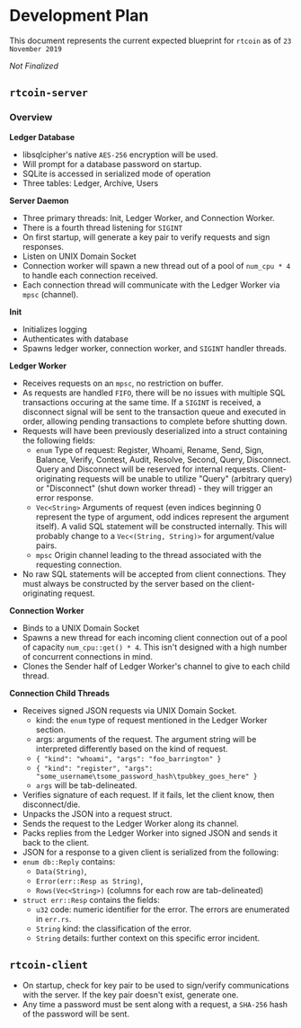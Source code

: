 # Development Plan

This document represents the current expected blueprint
for `rtcoin` as of `23 November 2019`

*Not Finalized*

## `rtcoin-server`

### Overview

**Ledger Database**
* libsqlcipher's native `AES-256` encryption will be used.
* Will prompt for a database password on startup.
* SQLite is accessed in serialized mode of operation
* Three tables: Ledger, Archive, Users

**Server Daemon**
* Three primary threads: Init, Ledger Worker, and Connection Worker.
* There is a fourth thread listening for `SIGINT`
* On first startup, will generate a key pair to verify requests and sign responses.
* Listen on UNIX Domain Socket
* Connection worker will spawn a new thread out of a pool of `num_cpu * 4` to handle each connection received.
* Each connection thread will communicate with the Ledger Worker via `mpsc` (channel).

**Init**
* Initializes logging
* Authenticates with database
* Spawns ledger worker, connection worker, and `SIGINT` handler threads.

**Ledger Worker**
* Receives requests on an `mpsc`, no restriction on buffer.
* As requests are handled `FIFO`, there will be no issues with multiple SQL transactions occuring at the same time. If a `SIGINT` is received, a disconnect signal will be sent to the transaction queue and executed in order, allowing pending transactions to complete before shutting down.
* Requests will have been previously deserialized into a struct containing the following fields:
    * `enum` Type of request: Register, Whoami, Rename, Send, Sign, Balance, Verify, Contest, Audit, Resolve, Second, Query, Disconnect. Query and Disconnect will be reserved for internal requests. Client-originating requests will be unable to utilize "Query" (arbitrary query) or "Disconnect" (shut down worker thread) - they will trigger an error response.
    * `Vec<String>` Arguments of request (even indices beginning 0 represent the type of argument, odd indices represent the argument itself). A valid SQL statement will be constructed internally. This will probably change to a `Vec<(String, String)>` for argument/value pairs.
    * `mpsc` Origin channel leading to the thread associated with the requesting connection.
* No raw SQL statements will be accepted from client connections. They must always be constructed by the server based on the client-originating request.

**Connection Worker**
* Binds to a UNIX Domain Socket
* Spawns a new thread for each incoming client connection out of a pool of capacity `num_cpu::get() * 4`. This isn't designed with a high number of concurrent connections in mind.
* Clones the Sender half of Ledger Worker's channel to give to each child thread.

**Connection Child Threads**
* Receives signed JSON requests via UNIX Domain Socket.
    * kind: the `enum` type of request mentioned in the Ledger Worker section.
    * args: arguments of the request. The argument string will be interpreted differently based on the kind of request.
    * `{ "kind": "whoami", "args": "foo_barrington" }`
    * `{ "kind": "register", "args": "some_username\tsome_password_hash\tpubkey_goes_here" }`
    * `args` will be tab-delineated.
* Verifies signature of each request. If it fails, let the client know, then disconnect/die.
* Unpacks the JSON into a request struct.
* Sends the request to the Ledger Worker along its channel.
* Packs replies from the Ledger Worker into signed JSON and sends it back to the client.
* JSON for a response to a given client is serialized from the following:
* `enum db::Reply` contains:
    * `Data(String)`,
    * `Error(err::Resp as String)`,
    * `Rows(Vec<String>)` (columns for each row are tab-delineated)
* `struct err::Resp` contains the fields:
    * `u32` code: numeric identifier for the error. The errors are enumerated in `err.rs`.
    * `String` kind: the classification of the error.
    * `String` details: further context on this specific error incident.

## `rtcoin-client`
* On startup, check for key pair to be used to sign/verify communications with the server. If the key pair doesn't exist, generate one.
* Any time a password must be sent along with a request, a `SHA-256` hash of the password will be sent.